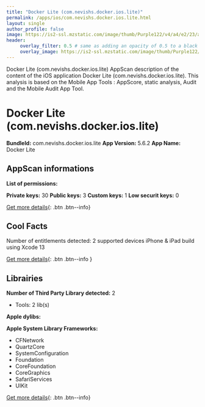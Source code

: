 ```yaml
---
title: "Docker Lite (com.nevishs.docker.ios.lite)"
permalink: /apps/ios/com.nevishs.docker.ios.lite.html
layout: single
author_profile: false
image: https://is2-ssl.mzstatic.com/image/thumb/Purple122/v4/a4/e2/23/a4e22356-f9eb-b067-6af1-36905a970dc9/AppIcon-0-0-1x_U007emarketing-0-0-0-10-0-0-sRGB-0-0-0-GLES2_U002c0-512MB-85-220-0-0.png/512x512bb.jpg
header: 
     overlay_filter: 0.5 # same as adding an opacity of 0.5 to a black background
     overlay_image: https://is2-ssl.mzstatic.com/image/thumb/Purple122/v4/a4/e2/23/a4e22356-f9eb-b067-6af1-36905a970dc9/AppIcon-0-0-1x_U007emarketing-0-0-0-10-0-0-sRGB-0-0-0-GLES2_U002c0-512MB-85-220-0-0.png/512x512bb.jpg
---
```

Docker Lite (com.nevishs.docker.ios.lite) AppScan description of the content of the iOS application Docker Lite (com.nevishs.docker.ios.lite). This analysis is based on the Mobile App Tools : AppScore, static analysis, Audit and the Mobile Audit App Tool.

# Docker Lite (com.nevishs.docker.ios.lite)

**BundleId:** com.nevishs.docker.ios.lite
**App Version:** 5.6.2
**App Name:** Docker Lite


## AppScan informations 

**List of permissions:** 
  
  
**Private keys:** 30
**Public keys:** 3
**Custom keys:** 1
**Low securit keys:** 0
  
[Get more details](/pricing.html){: .btn .btn--info}

## Cool Facts

Number of entitlements detected: 2
supported devices iPhone & iPad
build using Xcode 13
  
[Get more details](/pricing.html){: .btn .btn--info }

## Librairies 
**Number of Third Party Library detected:** 2
- Tools: 2 lib(s)


**Apple dylibs:**


**Apple System Library Frameworks:**
- CFNetwork
- QuartzCore
- SystemConfiguration
- Foundation
- CoreFoundation
- CoreGraphics
- SafariServices
- UIKit


  
[Get more details](/pricing.html){: .btn .btn--info}

